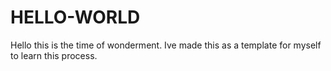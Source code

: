 # HELLO-WORLD
Hello this is the time of wonderment.
Ive made this as a template for myself to learn this process.

